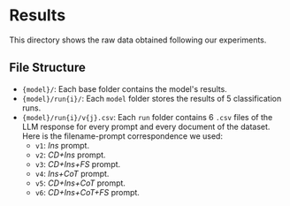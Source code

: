 # Results

This directory shows the raw data obtained following our experiments.

## File Structure

- `{model}/`: Each base folder contains the model's results.
- `{model}/run{i}/`: Each `model` folder stores the results of 5 classification runs.
- `{model}/run{i}/v{j}.csv`: Each `run` folder contains 6 `.csv` files of the LLM response for every prompt and every
  document of the dataset. Here is the filename-prompt correspondence we used:
    - `v1`: *Ins* prompt.
    - `v2`: *CD+Ins* prompt.
    - `v3`: *CD+Ins+FS* prompt.
    - `v4`: *Ins+CoT* prompt.
    - `v5`: *CD+Ins+CoT* prompt.
    - `v6`: *CD+Ins+CoT+FS* prompt.
